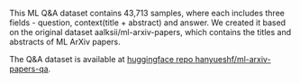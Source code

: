 This ML Q&A dataset contains 43,713 samples, where each includes three fields - question, context(title + abstract) and answer. We created it based on the original dataset aalksii/ml-arxiv-papers, which contains the titles and abstracts of ML ArXiv papers.

The  Q&A dataset is available at [huggingface repo hanyueshf/ml-arxiv-papers-qa](https://huggingface.co/datasets/hanyueshf/ml-arxiv-papers-qa).
